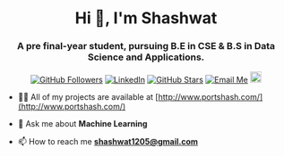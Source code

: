 <h1 align="center">Hi 👋, I'm Shashwat</h1>
<h3 align="center">A pre final-year student, pursuing B.E in CSE & B.S in Data Science and Applications. </h3>

<p align="center">
	<a href="https://github.com/hash-05"><img src="https://img.shields.io/github/followers/hash-05?label=Follow&style=social" alt="GitHub Followers"></a>
	<a href=" https://www.linkedin.com/in/shashwat12"><img src="https://img.shields.io/badge/LinkedIn--_.svg?style=social&logo=linkedin" alt="LinkedIn"></a>
	<a href="https://github.com/hash-05"><img src="https://img.shields.io/github/stars/rudradesai200/CFViewer?style=social" alt="GitHub Stars"></a>
	  <a href="mailto: shashwat1205@gmail.com"><img src="https://img.shields.io/badge/Email%20Me--_.svg?style=social&logo=gmail" alt="Email Me"></a>
	  <a href="http:///"><img src="https://image.flaticon.com/icons/svg/145/145801.svg" alt="Portfolio" width="20" height="20"></a>
</p>


- 👨‍💻 All of my projects are available at [http://www.portshash.com/](http://www.portshash.com/)

- 💬 Ask me about **Machine Learning**

- 📫 How to reach me **shashwat1205@gmail.com**




<!-- <p align="center">
<a href="www.linkedin.com/in/shashwat12" target="blank"><img align="center" src="https://cdn.jsdelivr.net/npm/simple-icons@3.0.1/icons/linkedin.svg" alt="shashwat" height="20" width="20" /></a>
<a href="https://kaggle.com/shashwat05 " target="blank"><img align="center" src="https://cdn.jsdelivr.net/npm/simple-icons@3.0.1/icons/kaggle.svg" alt="shashwat05 " height="20" width="20" /></a>
</p> -->
